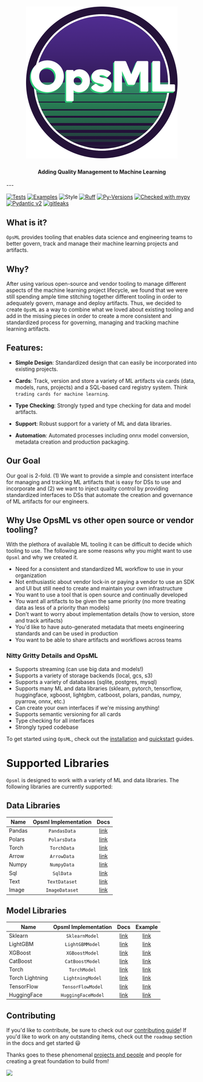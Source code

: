 <h1 align="center">
  <br>
  <img src="https://github.com/shipt/opsml/blob/main/images/opsml-logo.png?raw=true"  width="400" height="400" alt="opsml logo"/>
  <br>
</h1>

<h4 align="center">Adding Quality Management to Machine Learning</h4>
---

[![Tests](https://github.com/shipt/opsml/actions/workflows/lint-unit-tests.yml/badge.svg?branch=main)](https://github.com/shipt/opsml/actions/workflows/lint-unit-tests.yml)
[![Examples](https://github.com/shipt/opsml/actions/workflows/example-tests.yml/badge.svg)](https://github.com/shipt/opsml/actions/workflows/example-tests.yml)
![Style](https://img.shields.io/badge/code%20style-black-000000.svg)
[![Ruff](https://img.shields.io/endpoint?url=https://raw.githubusercontent.com/astral-sh/ruff/main/assets/badge/v2.json)](https://github.com/astral-sh/ruff)
[![Py-Versions](https://img.shields.io/pypi/pyversions/opsml.svg?color=%2334D058)](https://pypi.org/project/opsml)
[![Checked with mypy](http://www.mypy-lang.org/static/mypy_badge.svg)](http://mypy-lang.org/)
[![Pydantic v2](https://img.shields.io/endpoint?url=https://raw.githubusercontent.com/pydantic/pydantic/main/docs/badge/v2.json)](https://docs.pydantic.dev/latest/contributing/#badges)
[![gitleaks](https://img.shields.io/badge/protected%20by-gitleaks-purple)](https://github.com/zricethezav/gitleaks-action)

## **What is it?**

`OpsML` provides tooling that enables data science and engineering teams to better govern, track and manage their machine learning projects and artifacts.

## **Why?**

After using various open-source and vendor tooling to manage different aspects of the machine learning project lifecycle, we found that we were still spending ample time stitching together different tooling in order to adequately govern, manage and deploy artifacts. Thus, we decided to create `OpsML` as a way to combine what we loved about existing tooling and add in the missing pieces in order to create a more consistent and standardized process for governing, managing and tracking machine learning artifacts.

## **Features**:
  - **Simple Design**: Standardized design that can easily be incorporated into existing projects.

  - **Cards**: Track, version and store a variety of ML artifacts via cards (data, models, runs, projects) and a SQL-based card registry system. Think `trading cards for machine learning`.

  - **Type Checking**: Strongly typed and type checking for data and model artifacts.

  - **Support**: Robust support for a variety of ML and data libraries.

  - **Automation**: Automated processes including onnx model conversion, metadata creation and production packaging.


## Our Goal

Our goal is 2-fold. (1) We want to provide a simple and consistent interface for managing and tracking ML artifacts that is easy for DSs to use and incorporate and (2) we want to inject quality control by providing standardized interfaces to DSs that automate the creation and governance of ML artifacts for our engineers.


## Why Use OpsML vs other open source or vendor tooling?

With the plethora of available ML tooling it can be difficult to decide which tooling to use. The following are some reasons why you might want to use `Opsml` and why we created it.

- Need for a consistent and standardized ML workflow to use in your organization
- Not enthusiastic about vendor lock-in or paying a vendor to use an SDK and UI but still need to create and maintain your own infrastructure
- You want to use a tool that is open source and continually developed
- You want all artifacts to be given the same priority (no more treating data as less of a priority than models)
- Don't want to worry about implementation details (how to version, store and track artifacts)
- You'd like to have auto-generated metadata that meets engineering standards and can be used in production
- You want to be able to share artifacts and workflows across teams

### Nitty Gritty Details and OpsML

- Supports streaming (can use big data and models!) 
- Supports a variety of storage backends (local, gcs, s3) 
- Supports a variety of databases (sqlite, postgres, mysql)
- Supports many ML and data libraries (sklearn, pytorch, tensorflow, huggingface, xgboost, lightgbm, catboost, polars, pandas, numpy, pyarrow, onnx, etc.)
- Can create your own interfaces if we're missing anything!
- Supports semantic versioning for all cards
- Type checking for all interfaces
- Strongly typed codebase 


To get started using `OpsML`, check out the [installation](installation.md) and [quickstart](quickstart.md) guides.

# Supported Libraries

`Opsml` is designed to work with a variety of ML and data libraries. The following libraries are currently supported:


## Data Libraries

| Name          |  Opsml Implementation    |    Docs     |                                
|---------------|:-----------------------: |:-----------:|
| Pandas        | `PandasData`             | [link]()    |
| Polars        | `PolarsData`             | [link]()    |                                                            
| Torch         | `TorchData`              | [link]()    |                                                                     
| Arrow         | `ArrowData`              | [link]()    |                                                                              
| Numpy         | `NumpyData`              | [link]()    |                        
| Sql           | `SqlData`                | [link]()    |                     
| Text          | `TextDataset`            | [link]()    | 
| Image         | `ImageDataset`           | [link]()    | 

## Model Libraries

| Name          |  Opsml Implementation      |    Docs     |    Example                                          |                                
|-----------------|:-----------------------: |:-----------:|:--------------------------------------------------: |
| Sklearn         | `SklearnModel`           | [link]()    | [link](https://github.com/shipt/opsml/blob/main/examples/sklearn/basic.py)                   |
| LightGBM        | `LightGBMModel`          | [link]()    | [link](https://github.com/shipt/opsml/blob/main/examples/boosters/lightgbm_boost.py)         |                                                           
| XGBoost         | `XGBoostModel`           | [link]()    | [link](https://github.com/shipt/opsml/blob/main/examples/boosters/xgboost_sklearn.py)        |                                                                     
| CatBoost        | `CatBoostModel`          | [link]()    | [link](https://github.com/shipt/opsml/blob/main/examples/boosters/catboost_example.py)       |                                                                              
| Torch           | `TorchModel`             | [link]()    | [link](https://github.com/shipt/opsml/blob/main/examples/torch/torch_example.py)             |                        
| Torch Lightning | `LightningModel`         | [link]()    | [link](https://github.com/shipt/opsml/blob/main/examples/torch/torch_lightning_example.py)   |                     
| TensorFlow      | `TensorFlowModel`        | [link]()    | [link]()                                            | 
| HuggingFace     | `HuggingFaceModel`       | [link]()    | [link](https://github.com/shipt/opsml/blob/main/examples/huggingface/hf_example.py)          | 


## Contributing
If you'd like to contribute, be sure to check out our [contributing guide](./CONTRIBUTING.md)! If you'd like to work on any outstanding items, check out the `roadmap` section in the docs and get started :smiley:

Thanks goes to these phenomenal [projects and people](./ATTRIBUTIONS.md) and people for creating a great foundation to build from!

<a href="https://github.com/shipt/opsml/graphs/contributors">
  <img src="https://contrib.rocks/image?repo=shipt/opsml" />
</a>


